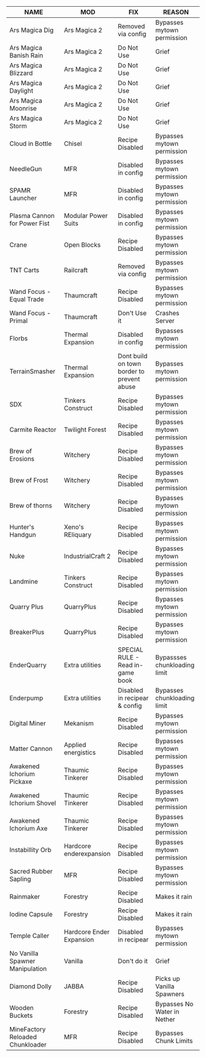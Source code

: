 |NAME| MOD| FIX| REASON|
|--------------------------|--------------------------|---------------------------------------|--------------------------|
|Ars Magica Dig	|Ars Magica 2	|Removed via config	|Bypasses mytown permission|
|Ars Magica Banish Rain | Ars Magica 2 | Do Not Use| Grief |
|Ars Magica Blizzard| Ars Magica 2 | Do Not Use| Grief |
|Ars Magica Daylight | Ars Magica 2 | Do Not Use| Grief |
|Ars Magica Moonrise | Ars Magica 2 | Do Not Use| Grief |
|Ars Magica Storm | Ars Magica 2 | Do Not Use| Grief |
|Cloud in Bottle |Chisel	|Recipe Disabled	|Bypasses mytown permission|
|NeedleGun	|MFR	|Disabled in config	|Bypasses mytown permission|
|SPAMR Launcher	|MFR	|Disabled in config	|Bypasses mytown permission|
|Plasma Cannon for Power Fist	|Modular Power Suits	|Disabled in config	|Bypasses mytown permission|
|Crane	|Open Blocks	|Recipe Disabled	|Bypasses mytown permission|
|TNT Carts	|Railcraft	|Removed via config	|Bypasses mytown permission|
|Wand Focus - Equal Trade	|Thaumcraft	|Recipe Disabled	|Bypasses mytown permission|
|Wand Focus - Primal | Thaumcraft| Don't Use it | Crashes Server
|Florbs	|Thermal Expansion	|Disabled in config	|Bypasses mytown permission|
|TerrainSmasher	|Thermal Expansion	|Dont build on town border to prevent abuse	|Bypasses mytown permission|
|SDX	|Tinkers Construct	|Recipe Disabled	|Bypasses mytown permission|
|Carmite Reactor	|Twilight Forest	|Recipe Disabled	|Bypasses mytown permission|
|Brew of Erosions	|Witchery	|Recipe Disabled	|Bypasses mytown permission|
|Brew of Frost	|Witchery	|Recipe Disabled	|Bypasses mytown permission|
|Brew of thorns	|Witchery	|Recipe Disabled	|Bypasses mytown permission|
|Hunter's Handgun	|Xeno's REliquary	|Recipe Disabled	|Bypasses mytown permission|
|Nuke	|IndustrialCraft 2	|Recipe Disabled	|Bypasses mytown permission|
|Landmine	|Tinkers Construct	|Recipe Disabled	|Bypasses mytown permission|
|Quarry Plus	|QuarryPlus	|Recipe Disabled	|Bypasses mytown permission|
|BreakerPlus	|QuarryPlus	|Recipe Disabled |Bypasses mytown permission|
|EnderQuarry | Extra utilities | SPECIAL RULE - Read in-game book | Bypassses chunkloading limit|
|Enderpump|Extra utilities|Disabled in recipear & config|Bypasses chunkloading limit|
|Digital Miner	|Mekanism	|Recipe Disabled	|Bypasses mytown permission|
|Matter Cannon	|Applied energistics	|Recipe Disabled	|Bypasses mytown permission|
|Awakened Ichorium Pickaxe	|Thaumic Tinkerer	|Recipe Disabled	|Bypasses mytown permission|
|Awakened Ichorium Shovel	|Thaumic Tinkerer	|Recipe Disabled	|Bypasses mytown permission|
|Awakened Ichorium Axe|Thaumic Tinkerer	|Recipe Disabled	|Bypasses mytown permission|
|Instabillity Orb	|Hardcore enderexpansion	|Recipe Disabled	|Bypasses mytown permission|
|Sacred Rubber Sapling	|MFR	|Recipe Disabled|Bypasses mytown permission|
|Rainmaker|Forestry|Recipe Disabled |Makes it rain|
|Iodine Capsule|Forestry|Recipe Disabled|Makes it rain|
|Temple Caller|Hardcore Ender Expansion|Disabled in recipear|Bypasses mytown permission|
|No Vanilla Spawner Manipulation | Vanilla | Don't do it | Grief|
|Diamond Dolly | JABBA | Recipe Disabled | Picks up Vanilla Spawners
|Wooden Buckets | Forestry | Recipe Disabled | Bypasses No Water in Nether |
|MineFactory Reloaded Chunkloader | MFR | Recipe Disabled | Bypasses Chunk Limits

